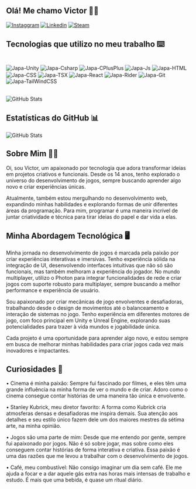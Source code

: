 ## Olá! Me chamo Victor 🖐🏻

[![Instaggram](https://img.shields.io/badge/Instagram-E4405F?style=for-the-badge&logo=instagram&logoColor=white)](https://www.instagram.com/vito0r___/)
[![Linkedin](https://img.shields.io/badge/LinkedIn-0077B5?style=for-the-badge&logo=linkedin&logoColor=white)](https://www.linkedin.com/in/victorguilhermesantos/)
[![Steam](https://img.shields.io/badge/Steam-000000?style=for-the-badge&logo=steam&logoColor=white)](https://steamcommunity.com/profiles/76561197992661437/)


## Tecnologias que utilizo no meu trabalho ⌨️
<div style="display: inline_block"><br>
  <img align="center" alt="Japa-Unity"src="https://img.shields.io/badge/Unity-100000?style=for-the-badge&logo=unity&logoColor=white" />
  <img align="center" alt="Japa-Csharp" src="https://img.shields.io/badge/C%23-239120?style=for-the-badge&logo=c-sharp&logoColor=whiteg">
  <img align="center" alt="Japa-CPlusPlus" src="https://img.shields.io/badge/C%2B%2B-00599C?style=for-the-badge&logo=c%2B%2B&logoColor=white"/>  
  <img align="center" alt="Japa-Js"src="https://img.shields.io/badge/JavaScript-F7DF1E?style=for-the-badge&logo=javascript&logoColor=black">
  <img align="center" alt="Japa-HTML"src="https://img.shields.io/badge/HTML-239120?style=for-the-badge&logo=html5&logoColor=white">
  <img align="center" alt="Japa-CSS"  src="https://img.shields.io/badge/CSS-239120?&style=for-the-badge&logo=css3&logoColor=white">
  <img align="center" alt="Japa-TSX" src="https://img.shields.io/badge/TypeScript-007ACC?style=for-the-badge&logo=typescript&logoColor=white">
  <img align="center" alt="Japa-React" src="https://img.shields.io/badge/React_Native-20232A?style=for-the-badge&logo=react&logoColor=61DAFB">
  <img align="center" alt="Japa-Rider" src="https://img.shields.io/badge/Rider-000000?style=for-the-badge&logo=Rider&logoColor=white">
  <img align="center" alt="Japa-Git" src="https://img.shields.io/badge/GIT-E44C30?style=for-the-badge&logo=git&logoColor=white">
  <img align="center" alt="Japa-TailWindCSS" src="https://img.shields.io/badge/Tailwind_CSS-38B2AC?style=for-the-badge&logo=tailwind-css&logoColor=white">
   
</div>
</br>

![GitHub Stats](https://github-readme-stats.vercel.app/api/top-langs/?username=VictorGuilherme12&theme=shades-of-purple&show_icons=true&hide_border=true&layout=compact)


## Estatísticas do GitHub 📊

![GitHub Stats](https://github-readme-stats.vercel.app/api?username=VictorGuilherme12&theme=shades-of-purple&show_icons=true&hide_border=true&count_private=true)


<div>

  </div>

  <div style="display: inline_block"></div>

  ## Sobre Mim 👋🏻
  
  Oi, sou Victor, um apaixonado por tecnologia que adora transformar ideias em projetos criativos e funcionais. Desde os 14 anos, tenho explorado o universo do desenvolvimento de jogos, sempre buscando aprender algo novo e criar experiências únicas.

Atualmente, também estou mergulhando no desenvolvimento web, expandindo minhas habilidades e explorando formas de unir diferentes áreas da programação. Para mim, programar é uma maneira incrível de juntar criatividade e técnica para tirar ideias do papel e dar vida a elas.

<div style="display: inline_block"></div>


 ##  Minha Abordagem Tecnológica 🖥️

Minha jornada no desenvolvimento de jogos é marcada pela paixão por criar experiências interativas e imersivas. Tenho experiência sólida na integração de UI, desenvolvendo interfaces intuitivas que não só são funcionais, mas também melhoram a experiência do jogador. No mundo multiplayer, utilizo o Photon para integrar funcionalidades de rede e criar jogos com suporte robusto para multiplayer, sempre buscando a melhor performance e experiência de usuário.

Sou apaixonado por criar mecânicas de jogo envolventes e desafiadoras, trabalhando desde o design de movimentos até o balanceamento e interação de sistemas no jogo. Tenho experiência em diferentes motores de jogo, com foco principal em Unity e Unreal Engine, explorando suas potencialidades para trazer à vida mundos e jogabilidade única.

Cada projeto é uma oportunidade para aprender algo novo, e estou sempre em busca de melhorar minhas habilidades para criar jogos cada vez mais inovadores e impactantes.


<div style="display: inline_block"></div>

## Curiosidades 🎥

•  Cinema é minha paixão: Sempre fui fascinado por filmes, e eles têm uma grande influência na minha forma de ver o mundo e de criar. Adoro como o cinema consegue contar histórias de uma maneira tão única e envolvente.

•  Stanley Kubrick, meu diretor favorito: A forma como Kubrick cria atmosferas densas e desafiadoras me inspira demais. Sua atenção aos detalhes e seu estilo único fazem dele um dos maiores mestres da sétima arte, na minha opinião.

•  Jogos são uma parte de mim: Desde que me entendo por gente, sempre fui apaixonado por jogos. Não é só sobre jogar, mas sobre como eles conseguem contar histórias de forma interativa e criativa. Essa paixão é uma das razões que me levou a trabalhar com o desenvolvimento de jogos.

•  Café, meu combustível: Não consigo imaginar um dia sem café. Ele me ajuda a focar e a dar aquele gás extra nas horas mais intensas de trabalho e estudo. É mais que uma bebida, é quase um ritual diário.

